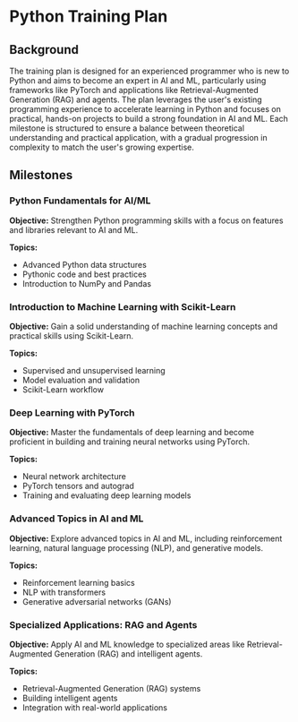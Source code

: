 # Python Training Plan

## Background

The training plan is designed for an experienced programmer who is new to Python and aims to become an expert in AI and ML, particularly using frameworks like PyTorch and applications like Retrieval-Augmented Generation (RAG) and agents. The plan leverages the user's existing programming experience to accelerate learning in Python and focuses on practical, hands-on projects to build a strong foundation in AI and ML. Each milestone is structured to ensure a balance between theoretical understanding and practical application, with a gradual progression in complexity to match the user's growing expertise.

## Milestones

### Python Fundamentals for AI/ML

**Objective:** Strengthen Python programming skills with a focus on features and libraries relevant to AI and ML.

**Topics:**
- Advanced Python data structures
- Pythonic code and best practices
- Introduction to NumPy and Pandas

### Introduction to Machine Learning with Scikit-Learn

**Objective:** Gain a solid understanding of machine learning concepts and practical skills using Scikit-Learn.

**Topics:**
- Supervised and unsupervised learning
- Model evaluation and validation
- Scikit-Learn workflow

### Deep Learning with PyTorch

**Objective:** Master the fundamentals of deep learning and become proficient in building and training neural networks using PyTorch.

**Topics:**
- Neural network architecture
- PyTorch tensors and autograd
- Training and evaluating deep learning models

### Advanced Topics in AI and ML

**Objective:** Explore advanced topics in AI and ML, including reinforcement learning, natural language processing (NLP), and generative models.

**Topics:**
- Reinforcement learning basics
- NLP with transformers
- Generative adversarial networks (GANs)

### Specialized Applications: RAG and Agents

**Objective:** Apply AI and ML knowledge to specialized areas like Retrieval-Augmented Generation (RAG) and intelligent agents.

**Topics:**
- Retrieval-Augmented Generation (RAG) systems
- Building intelligent agents
- Integration with real-world applications

